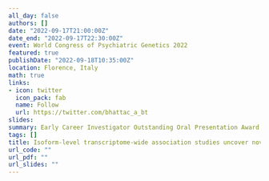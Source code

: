 ```yaml
---
all_day: false
authors: []
date: "2022-09-17T21:00:00Z"
date_end: "2022-09-17T22:30:00Z"
event: World Congress of Psychiatric Genetics 2022
featured: true
publishDate: "2022-09-18T10:35:00Z"
location: Florence, Italy
math: true
links:
- icon: twitter
  icon_pack: fab
  name: Follow
  url: https://twitter.com/bhattac_a_bt
slides:
summary: Early Career Investigator Outstanding Oral Presentation Award
tags: []
title: Isoform-level transcriptome-wide association studies uncover novel biological mechanisms underlying genetic associations with five neuropsychiatric traits
url_code: ""
url_pdf: ""
url_slides: ""
---
```

